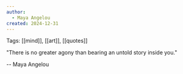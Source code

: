 ```yaml
---
author:
  - Maya Angelou
created: 2024-12-31
---
```

Tags: [[mind]], [[art]], [[quotes]]

"There is no greater agony than bearing an
untold story inside you."

-- Maya Angelou
